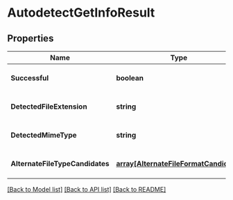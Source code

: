 # AutodetectGetInfoResult

## Properties
Name | Type | Description | Notes
------------ | ------------- | ------------- | -------------
**Successful** | **boolean** |  | [optional] [default to null]
**DetectedFileExtension** | **string** |  | [optional] [default to null]
**DetectedMimeType** | **string** |  | [optional] [default to null]
**AlternateFileTypeCandidates** | [**array[AlternateFileFormatCandidate]**](AlternateFileFormatCandidate.md) |  | [optional] [default to null]

[[Back to Model list]](../README.md#documentation-for-models) [[Back to API list]](../README.md#documentation-for-api-endpoints) [[Back to README]](../README.md)


